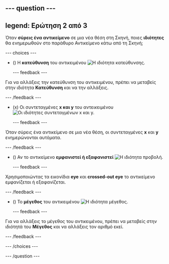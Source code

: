 --- question ---
---
legend: Ερώτηση 2 από 3
---

Όταν **σύρεις ένα αντικείμενο** σε μια νέα θέση στη Σκηνή, ποιες **ιδιότητες** θα ενημερωθούν στο παράθυρο Αντικείμενο κάτω από τη Σκηνή;

--- choices ---

- () Η **κατεύθυνση** του αντικειμένου ![Η ιδιότητα κατεύθυνσης.](images/direction.png)

  --- feedback ---

Για να αλλάξεις την κατεύθυνση του αντικειμένου, πρέπει να μεταβείς στην ιδιότητα **Κατεύθυνση** και να την αλλάξεις.

  --- /feedback ---

- (x) Οι συντεταγμένες **x και y** του αντεικειμένου ![Οι ιδιότητες συντεταγμένων x και y.](images/coordinates.png)

  --- feedback ---

Όταν σύρεις ένα αντικείμενο σε μια νέα θέση, οι συντεταγμένες **x** και **y** ενημερώνονται αυτόματα.

  --- /feedback ---

- () Αν το αντικείμενο **εμφανιστεί ή εξαφανιστεί** ![Η ιδιότητα προβολή.](images/visibility.png)

  --- feedback ---

Χρησιμοποιώντας τα εικονίδια **eye** και **crossed-out eye** το αντικείμενο εμφανίζεται ή εξαφανίζεται.

  --- /feedback ---

- () Το **μέγεθος** του αντικειμένου ![Η ιδιότητα μέγεθος.](images/size.png)

  --- feedback ---

Για να αλλάξεις το μέγεθος του αντικειμένου, πρέπει να μεταβείς στην ιδιότητά του **Μέγεθος** και να αλλάξεις τον αριθμό εκεί.

  --- /feedback ---

--- /choices ---

--- /question ---
